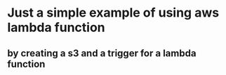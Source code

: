 # Just a simple example of using aws lambda function
## by creating a s3 and a trigger for a lambda function
